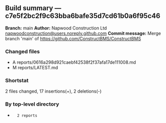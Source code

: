 ## Build summary — c7e5f2bc2f9c63bba6bafe35d7cd61b0a6f95c46

**Branch:** main **Author:** Napwood Construction Ltd <napwoodconstruction@users.noreply.github.com>
**Commit message:** Merge branch 'main' of https://github.com/ConstructBMS/ConstructBMS

### Changed files

- A reports/0616a298d921caebf42538f2f37afa17de111008.md
- M reports/LATEST.md

### Shortstat

2 files changed, 17 insertions(+), 2 deletions(-)

### By top-level directory

-       2 reports
